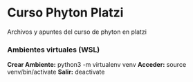 # Curso Phyton Platzi
Archivos y apuntes del curso de phyton en platzi

### Ambientes virtuales (WSL)
**Crear Ambiente:** python3 -m virtualenv venv 
**Acceder:** source venv/bin/activate 
**Salir:** deactivate


